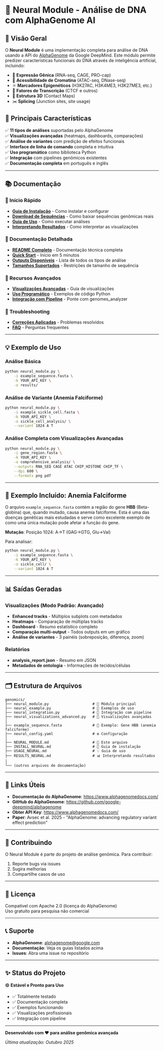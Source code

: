 # 🧬 Neural Module - Análise de DNA com AlphaGenome AI

## 📖 Visão Geral

O **Neural Module** é uma implementação completa para análise de DNA usando a API do [AlphaGenome](https://github.com/google-deepmind/alphagenome) da Google DeepMind. Este módulo permite predizer características funcionais do DNA através de inteligência artificial, incluindo:

- 🧬 **Expressão Gênica** (RNA-seq, CAGE, PRO-cap)
- 🔬 **Acessibilidade de Cromatina** (ATAC-seq, DNase-seq)
- ⚛️ **Marcadores Epigenéticos** (H3K27AC, H3K4ME3, H3K27ME3, etc.)
- 🔗 **Fatores de Transcrição** (CTCF e outros)
- 🧩 **Estrutura 3D** (Contact Maps)
- ✂️ **Splicing** (Junction sites, site usage)

## 🎯 Principais Características

✅ **11 tipos de análises** suportadas pelo AlphaGenome  
✅ **Visualizações avançadas** (heatmaps, dashboards, comparações)  
✅ **Análise de variantes** com predição de efeitos funcionais  
✅ **Interface de linha de comando** completa e intuitiva  
✅ **Uso programático** como biblioteca Python  
✅ **Integração** com pipelines genômicos existentes  
✅ **Documentação completa** em português e inglês  

---

## 📚 Documentação

### 🚀 Início Rápido
- **[Guia de Instalação](INSTALL_NEURAL.md)** - Como instalar e configurar
- **[Download de Sequências](DOWNLOAD_SEQUENCES.md)** - Como baixar sequências genômicas reais
- **[Guia de Uso](USAGE_NEURAL.md)** - Como executar análises
- **[Interpretando Resultados](RESULTS_NEURAL.md)** - Como interpretar as visualizações

### 📖 Documentação Detalhada
- **[README Completo](NEURAL_MODULE_README.md)** - Documentação técnica completa
- **[Quick Start](NEURAL_QUICKSTART.md)** - Início em 5 minutos
- **[Outputs Disponíveis](OUTPUTS_DISPONIVEIS.md)** - Lista de todos os tipos de análise
- **[Tamanhos Suportados](TAMANHOS_SUPORTADOS.md)** - Restrições de tamanho de sequência

### 🔧 Recursos Avançados
- **[Visualizações Avançadas](VISUALIZACOES_AVANCADAS.md)** - Guia de visualizações
- **[Uso Programático](neural_example.py)** - Exemplos de código Python
- **[Integração com Pipeline](neural_integration.py)** - Ponte com genomes_analyzer

### 🐛 Troubleshooting
- **[Correções Aplicadas](CORRECOES_APLICADAS.md)** - Problemas resolvidos
- **[FAQ](NEURAL_MODULE_README.md#troubleshooting)** - Perguntas frequentes

---

## 💡 Exemplo de Uso

### Análise Básica
```bash
python neural_module.py \
    -i example_sequence.fasta \
    -k YOUR_API_KEY \
    -o results/
```

### Análise de Variante (Anemia Falciforme)
```bash
python neural_module.py \
    -i example_sickle_cell.fasta \
    -k YOUR_API_KEY \
    -o sickle_cell_analysis/ \
    --variant 1024 A T
```

### Análise Completa com Visualizações Avançadas
```bash
python neural_module.py \
    -i gene_region.fasta \
    -k YOUR_API_KEY \
    -o comprehensive_analysis/ \
    --outputs RNA_SEQ CAGE ATAC CHIP_HISTONE CHIP_TF \
    --dpi 600 \
    --formats png pdf
```

---

## 🧪 Exemplo Incluído: Anemia Falciforme

O arquivo `example_sequence.fasta` contém a região do gene **HBB** (Beta-globina) que, quando mutado, causa anemia falciforme. Esta é uma das doenças genéticas mais estudadas e serve como excelente exemplo de como uma única mutação pode afetar a função do gene.

**Mutação**: Posição 1024: A→T (GAG→GTG, Glu→Val)

Para analisar:
```bash
python neural_module.py \
    -i example_sequence.fasta \
    -k YOUR_API_KEY \
    -o sickle_cell/ \
    --variant 1024 A T
```

---

## 📊 Saídas Geradas

### Visualizações (Modo Padrão: Avançado)
- **Enhanced tracks** - Múltiplos subplots com metadados
- **Heatmaps** - Comparação de múltiplas tracks
- **Dashboard** - Resumo estatístico completo
- **Comparação multi-output** - Todos outputs em um gráfico
- **Análise de variantes** - 3 painéis (sobreposição, diferença, zoom)

### Relatórios
- **analysis_report.json** - Resumo em JSON
- **Metadados de ontologia** - Informações de tecidos/células

---

## 🗂️ Estrutura de Arquivos

```
genomics/
├── neural_module.py                    # 🌟 Módulo principal
├── neural_example.py                   # 📝 Exemplos de uso
├── neural_integration.py               # 🔗 Integração com pipeline
├── neural_visualizations_advanced.py   # 🎨 Visualizações avançadas
│
├── example_sequence.fasta              # 🧬 Exemplo: Gene HBB (anemia falciforme)
├── neural_config.yaml                  # ⚙️ Configuração
│
├── NEURAL_MODULE.md                    # 📖 Este arquivo
├── INSTALL_NEURAL.md                   # 🚀 Guia de instalação
├── USAGE_NEURAL.md                     # 💡 Guia de uso
├── RESULTS_NEURAL.md                   # 📊 Interpretando resultados
│
└── (outros arquivos de documentação)
```

---

## 🔗 Links Úteis

- **Documentação do AlphaGenome**: https://www.alphagenomedocs.com/
- **GitHub do AlphaGenome**: https://github.com/google-deepmind/alphagenome
- **Obter API Key**: https://www.alphagenomedocs.com/
- **Paper**: Avsec et al. 2025 - "AlphaGenome: advancing regulatory variant effect prediction"

---

## 🤝 Contribuindo

O Neural Module é parte do projeto de análise genômica. Para contribuir:
1. Reporte bugs via issues
2. Sugira melhorias
3. Compartilhe casos de uso

---

## 📄 Licença

Compatível com Apache 2.0 (licença do AlphaGenome)  
Uso gratuito para pesquisa não comercial

---

## 📞 Suporte

- **AlphaGenome**: alphagenome@google.com
- **Documentação**: Veja os guias listados acima
- **Issues**: Abra uma issue no repositório

---

## ✨ Status do Projeto

🟢 **Estável e Pronto para Uso**

- ✅ Totalmente testado
- ✅ Documentação completa
- ✅ Exemplos funcionando
- ✅ Visualizações profissionais
- ✅ Integração com pipeline

---

**Desenvolvido com ❤️ para análise genômica avançada**

*Última atualização: Outubro 2025*

